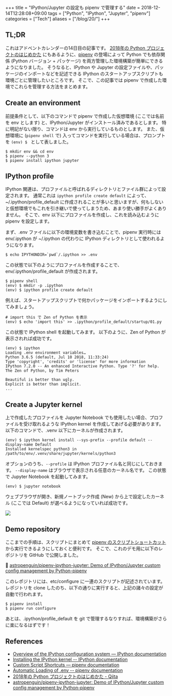 +++
title = "IPython/Jupyter の設定も pipenv で管理する"
date = 2018-12-14T12:28:08+09:00
tags = ["Python", "IPython", "Jupyter", "pipenv"]
categories = ["Tech"]
aliases = ["/blog/20/"]
+++

## TL;DR

これはアドベントカレンダーの14日目の記事です。
[2018年の Python プロジェクトのはじめかた](https://qiita.com/sl2/items/1e503952b9506a0539ea) にもあるように、[pipenv](https://pipenv-ja.readthedocs.io/ja/translate-ja/) の登場によって Python でも依存関係 (Python バージョン + パッケージ) を両方管理した環境構築が簡単にできるようになりました。
そうなると、IPython や Jupyter の設定ファイルや、パッケージのインポートなどを記述できる IPython のスタートアップスクリプトも環境ごとに管理したいところです。
そこで、この記事では pipenv で作成した環境でこれらを管理する方法をまとめます。

## Create an environment

前提条件として、以下のコマンドで pipenv で作成した仮想環境 (ここでは名前を env とします) と、IPython/Jupyter がインストール済みであるとします。
特に明記がない限り、コマンドは env から実行しているものとします。
また、仮想環境に (`pipenv shell` で) 入ってコマンドを実行している場合は、プロンプトを `(env) $ ` として表しました。


```shell
$ mkdir env && cd env
$ pipenv --python 3
$ pipenv install ipython jupyter
```

## IPython profile

IPython 関連は、プロファイルと呼ばれるディレクトリとファイル群によって設定されます。
通常これは `ipython profile create default` によって、~/.ipython/profile_default に作成されることが多いと思いますが、何もしないと仮想環境でもこれを引き継いで使ってしまうため、あまり使い勝手がよくありません。
そこで、env 以下にプロファイルを作成し、これを読み込むように pipenv を設定します。

まず、.env ファイルに以下の環境変数を書き込むことで、pipenv 実行時には env/.ipython が ~/.ipython の代わりに IPython ディレクトリとして使われるようになります。

```shell
$ echo IPYTHONDIR=`pwd`/.ipython >> .env
```

この状態で以下のようにプロファイルを作成することで、env/.ipython/profile_default が作成されます。

```shell
$ pipenv shell
(env) $ mkdir -p .ipython
(env) $ ipython profile create default
```

例えば、スタートアップスクリプトで何かパッケージをインポートするようにしてみましょう。

```shell
# import this で Zen of Python を表示
(env) $ echo 'import this' >> .ipython/profile_default/startup/01.py
```

この状態で IPython shell を起動してみます。
以下のように、Zen of Python が表示されれば成功です。

```shell
(env) $ ipython
Loading .env environment variables…
Python 3.6.5 (default, Jul 10 2018, 11:33:24)
Type 'copyright', 'credits' or 'license' for more information
IPython 7.2.0 -- An enhanced Interactive Python. Type '?' for help.
The Zen of Python, by Tim Peters

Beautiful is better than ugly.
Explicit is better than implicit.
...
```

## Create a Jupyter kernel

上で作成したプロファイルを Jupyter Notebook でも使用したい場合、プロファイルを受け取れるような IPython kernel を作成してあげる必要があります。
以下のコマンドで、.venv 以下にカーネルが作成されます。

```shell
(env) $ ipython kernel install --sys-prefix --profile default --display-name Default
Installed kernelspec python3 in /path/to/env/.venv/share/jupyter/kernels/python3
```

オプションのうち、`--profile` は IPython プロファイル名と同じにしておきます。
`--display-name` はブラウザで表示される任意のカーネル名です。
この状態で Jupyter Notebook を起動してみます。

```shell
(env) $ jupyter notebook
```

ウェブブラウザが開き、新規ノートブック作成 (New) から上で設定したカーネル (ここでは Default) が選べるようになっていれば成功です。

![](display-name.png)

## Demo repository

ここまでの手順は、スクリプトにまとめて [pipenv のスクリプトショートカット](https://pipenv-ja.readthedocs.io/ja/translate-ja/advanced.html#custom-script-shortcuts) から実行できるようにしておくと便利です。
そこで、これのデモ用に以下のレポジトリを GitHub で公開しました。

:penguin: [astropenguin/pipenv\-ipython\-jupyter: Demo of IPython/Jupyter custom config management by Python\-pipenv](https://github.com/astropenguin/pipenv-ipython-jupyter)

このレポジトリには、etc/configure に一連のスクリプトが記述されています。
レポジトリを clone したのち、以下の通りに実行すると、上記の諸々の設定が自動で行われます。

```shell
$ pipenv install
$ pipenv run configure
```

あとは、.ipython/profile_default を git で管理するなりすれば、環境構築がさらに楽になるはずです！

## References

+ [Overview of the IPython configuration system — IPython documentation](https://ipython.readthedocs.io/en/stable/development/config.html)
+ [Installing the IPython kernel -- IPython documentation](https://ipython.readthedocs.io/en/stable/install/kernel_install.html)
+ [Custom Script Shortcuts — pipenv documentation](https://pipenv.readthedocs.io/en/latest/advanced/#custom-script-shortcuts)
+ [Automatic Loading of .env -- pipenv documentation](https://pipenv.readthedocs.io/en/latest/advanced/#automatic-loading-of-env)
+ [2018年の Python プロジェクトのはじめかた \- Qiita](https://qiita.com/sl2/items/1e503952b9506a0539ea)
+ [astropenguin/pipenv\-ipython\-jupyter: Demo of IPython/Jupyter custom config management by Python\-pipenv](https://github.com/astropenguin/pipenv-ipython-jupyter)
